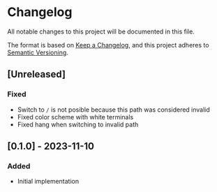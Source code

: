 # Changelog
All notable changes to this project will be documented in this file.

The format is based on [Keep a Changelog](https://keepachangelog.com/en/1.1.0/),
and this project adheres to [Semantic Versioning](https://semver.org/spec/v2.0.0.html).

## [Unreleased]
### Fixed
- Switch to `/` is not posible because this path was considered invalid
- Fixed color scheme with white terminals
- Fixed hang when switching to invalid path


## [0.1.0] - 2023-11-10
### Added
- Initial implementation
